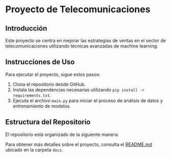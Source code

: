 # Proyecto de Telecomunicaciones

## Introducción

Este proyecto se centra en mejorar las estrategias de ventas en el sector de telecomunicaciones utilizando técnicas avanzadas de machine learning.

## Instrucciones de Uso

Para ejecutar el proyecto, sigue estos pasos:

1. Clona el repositorio desde GitHub.
2. Instala las dependencias necesarias utilizando `pip install -r requirements.txt`.
3. Ejecuta el archivo `main.py` para iniciar el proceso de análisis de datos y entrenamiento de modelos.

## Estructura del Repositorio

El repositorio está organizado de la siguiente manera:



Para obtener más detalles sobre el proyecto, consulta el [README.md](docs/Readme.md) ubicado en la carpeta `docs`.

